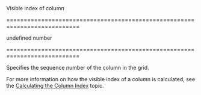 <!--**
/*-------------------------------------------
    Auto-generated file. Do not modify.
-------------------------------------------

**-->
<!--d-->Visible index of column<!--/d-->
===========================================================================
<!--default-->undefined<!--/default-->
<!--type-->number<!--/type-->
===========================================================================

<!--shortDescription-->
Specifies the sequence number of the column in the grid.
<!--/shortDescription-->

<!--fullDescription-->
For more information on how the visible index of a column is calculated, see the [Calculating the Column Index](/Documentation/Guide/UI_Widgets/Data_Grid/Visual_Elements/#Grid_Columns/Calculating_the_Column_Index) topic.
<!--/fullDescription-->